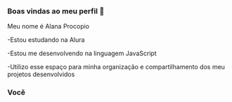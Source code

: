### Boas vindas ao meu perfil 💛

Meu nome é Alana Procopio

-Estou estudando na Alura

-Estou me desenvolvendo na linguagem JavaScript

-Utilizo esse espaço para minha organização e compartilhamento dos meu projetos desenvolvidos 

### Vocẽ

